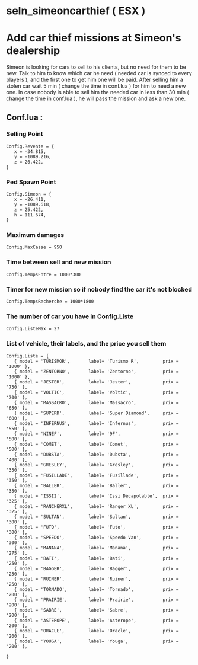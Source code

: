 # seln_simeoncarthief ( ESX )

# Add car thief missions at Simeon's dealership
Simeon is looking for cars to sell to his clients, but no need for them to be new.
Talk to him to know which car he need ( needed car is synced to every players ), and the first one to get him one will be paid.
After selling him a stolen car wait 5 min ( change the time in conf.lua ) for him to need a new one.
In case nobody is able to sell him the needed car in less than 30 min ( change the time in conf.lua ), he will pass the mission and ask a new one.

## Conf.lua :

### Selling Point
 ```
Config.Revente = { 
    x = -34.815,
    y = -1089.216,
    z = 26.422,
}
```

### Ped Spawn Point
 ```
Config.Simeon = { 
    x = -26.411,
    y = -1089.618,
    z = 25.422,
    h = 111.674,
}
```

### Maximum damages
 `Config.MaxCasse = 950 `

### Time between sell and new mission
 `Config.TempsEntre = 1000*300`

### Timer for new mission so if nobody find the car it's not blocked
 `Config.TempsRecherche = 1000*1800`

### The number of car you have in Config.Liste
 `Config.ListeMax = 27 `

### List of vehicle, their labels, and the price you sell them
 ```
Config.Liste = {
    { model = 'TURISMOR',       label= 'Turismo R',         prix = '1000' },
    { model = 'ZENTORNO',       label= 'Zentorno',          prix = '1000' },
    { model = 'JESTER',         label= 'Jester',            prix = '750' },
    { model = 'VOLTIC',         label= 'Voltic',            prix = '700' },
    { model = 'MASSACRO',       label= 'Massacro',          prix = '650' },
    { model = 'SUPERD',         label= 'Super Diamond',     prix = '600' },
    { model = 'INFERNUS',       label= 'Infernus',          prix = '550' },
    { model = 'NINEF',          label= '9F',                prix = '500' },
    { model = 'COMET',          label= 'Comet',             prix = '500' },
    { model = 'DUBSTA',         label= 'Dubsta',            prix = '400' },
    { model = 'GRESLEY',        label= 'Gresley',           prix = '350' },
    { model = 'FUSILLADE',      label= 'Fusillade',         prix = '350' },
    { model = 'BALLER',         label= 'Baller',            prix = '350' },
    { model = 'ISSI2',          label= 'Issi Décapotable',  prix = '325' },
    { model = 'RANCHERXL',      label= 'Ranger XL',         prix = '325' },
    { model = 'SULTAN',         label= 'Sultan',            prix = '300' },
    { model = 'FUTO',           label= 'Futo',              prix = '300' },
    { model = 'SPEEDO',         label= 'Speedo Van',        prix = '300' },
    { model = 'MANANA',         label= 'Manana',            prix = '275' },
    { model = 'BATI',           label= 'Bati',              prix = '250' },
    { model = 'BAGGER',         label= 'Bagger',            prix = '250' },
    { model = 'RUINER',         label= 'Ruiner',            prix = '250' },
    { model = 'TORNADO',        label= 'Tornado',           prix = '200' },
    { model = 'PRAIRIE',        label= 'Prairie',           prix = '200' },
    { model = 'SABRE',          label= 'Sabre',             prix = '200' },
    { model = 'ASTEROPE',       label= 'Asterope',          prix = '200' },
    { model = 'ORACLE',         label= 'Oracle',            prix = '200' },
    { model = 'YOUGA',          label= 'Youga',             prix = '200' },

}
 ```
